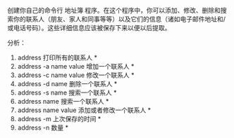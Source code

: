 创建你自己的命令行 地址簿 程序。在这个程序中，你可以添加、修改、删除和搜索你的联系人（朋友、家人和同事等等）以及它们的信息（诸如电子邮件地址和/或电话号码）。这些详细信息应该被保存下来以便以后提取。


分析：

1. address 打印所有的联系人 *
2. address -a name value 增加一个联系人 *
3. address -c name value 修改一个联系人 *
4. address -d name 删除一个联系人 *
5. address -s name 搜索一个联系人 *
6. address name 搜索一个联系人 *
7. address name value 添加或者修改一个联系人 *
8. address -m 上次保存的时间 *
9. address -n 数量 *